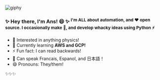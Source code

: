 ![giphy](https://github.com/Anseptic/Anseptic/assets/130416128/7f53cb16-f214-4e8e-9d00-24372266d499)


### ✨ Hey there, I'm Ans! 😄 ✨ <sup>I'm ALL about automation, and ❤️ open source. I occasionally make 🎵, and develop whacky ideas using Python ⚡</sup>


- 🤔 Interested in anything physics!
- 🌱 Currently learning **AWS and GCP!**
- ⚡ Fun fact: I can read backwards!
- 💬 Can speak Francais, Espanol, and 日本語！ 
- 😄 Pronouns: They/them!
  
 ✨✨✨ 
